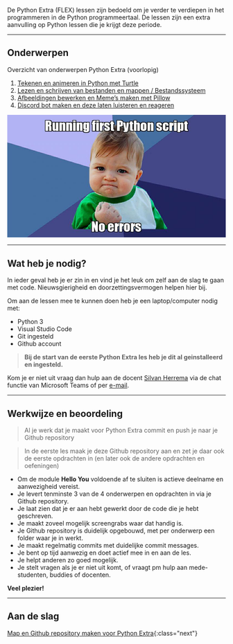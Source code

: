 De Python Extra (FLEX) lessen zijn bedoeld om je verder te verdiepen in het programmeren in de Python programmeertaal. De lessen zijn een extra aanvulling op Python lessen die je krijgt deze periode.

---

## Onderwerpen

Overzicht van onderwerpen Python Extra (voorlopig)

1. [Tekenen en animeren in Python met Turtle](01-turtle-graphics)
2. [Lezen en schrijven van bestanden en mappen / Bestandssysteem](02-filesystem-io)
3. [Afbeeldingen bewerken en Meme’s maken met Pillow](03-memes-gifs)
4. [Discord bot maken en deze laten luisteren en reageren](04-discord-bot)

![](meme.jpg)

---

## Wat heb je nodig?

In ieder geval heb je er zin in en vind je het leuk om zelf aan de slag te gaan met code. Nieuwsgierigheid en doorzettingsvermogen helpen hier bij.

Om aan de lessen mee te kunnen doen heb je een laptop/computer nodig met:

- Python 3
- Visual Studio Code
- Git ingesteld 
- Github account

> **Bij de start van de eerste Python Extra les heb je dit al geinstalleerd en ingesteld.** 

Kom je er niet uit vraag dan hulp aan de docent [Silvan Herrema](sip:s.herrema@ma-web.nl) via de chat functie van Microsoft Teams of per [e-mail](mailto:s.herrema@ma-web.nl).

---

## Werkwijze en beoordeling

> Al je werk dat je maakt voor Python Extra commit en push je naar je Github repository

> In de eerste les maak je deze Github repository aan en zet je daar ook de eerste opdrachten in (en later ook de andere opdrachten en oefeningen)

- Om de module **Hello You** voldoende af te sluiten is actieve deelname en aanwezigheid vereist. 
- Je levert tenminste 3 van de 4 onderwerpen en opdrachten in via je Github repository.
- Je laat zien dat je er aan hebt gewerkt door de code die je hebt geschreven.
- Je maakt zoveel mogelijk screengrabs waar dat handig is.
- Je Github repository is duidelijk opgebouwd, met per onderwerp een folder waar je in werkt.
- Je maakt regelmatig commits met duidelijke commit messages.
- Je bent op tijd aanwezig en doet actief mee in en aan de les.
- Je helpt anderen zo goed mogelijk.
- Je stelt vragen als je er niet uit komt, of vraagt pm hulp aan mede-studenten, buddies of docenten.

**Veel plezier!**

---

## Aan de slag

[Map en Github repository maken voor Python Extra](00-setup/index.md){:class="next"}

